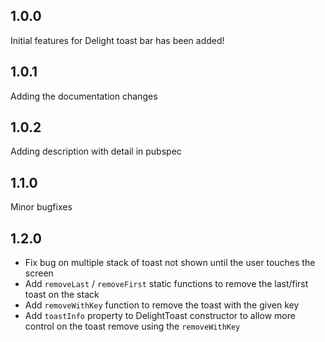 ## 1.0.0

Initial features for Delight toast bar has been added!

## 1.0.1

Adding the documentation changes

## 1.0.2

Adding description with detail in pubspec

## 1.1.0

Minor bugfixes

## 1.2.0

- Fix bug on multiple stack of toast not shown until the user touches the screen
- Add `removeLast` / `removeFirst` static functions to remove the last/first toast on the stack
- Add `removeWithKey` function to remove the toast with the given key
- Add `toastInfo` property to DelightToast constructor to allow more control on the toast remove using the `removeWithKey`

